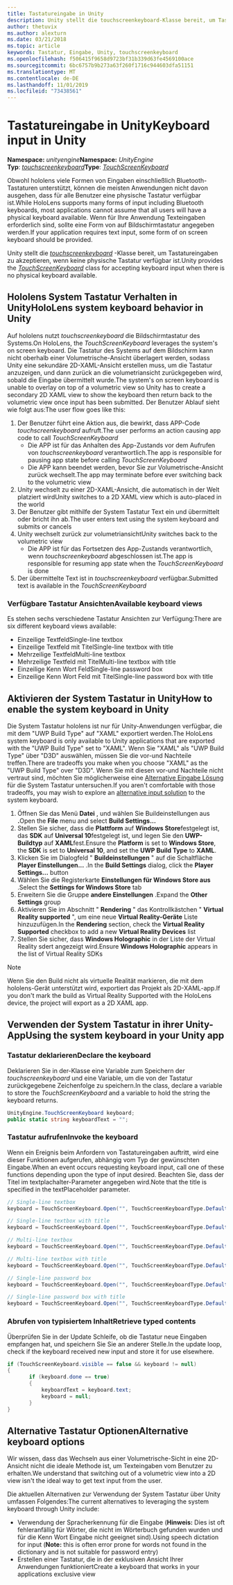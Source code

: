 ```yaml
---
title: Tastatureingabe in Unity
description: Unity stellt die touchscreenkeyboard-Klasse bereit, um Tastatureingaben zu akzeptieren, wenn keine physische Tastatur verfügbar ist.
author: thetuvix
ms.author: alexturn
ms.date: 03/21/2018
ms.topic: article
keywords: Tastatur, Eingabe, Unity, touchscreenkeyboard
ms.openlocfilehash: f506415f9658d9723bf31b339d63fe4569100ace
ms.sourcegitcommit: 6bc6757b9b273a63f260f1716c944603dfa51151
ms.translationtype: MT
ms.contentlocale: de-DE
ms.lasthandoff: 11/01/2019
ms.locfileid: "73438561"
---
```

# <a name="keyboard-input-in-unity"></a><span data-ttu-id="c61f3-104">Tastatureingabe in Unity</span><span class="sxs-lookup"><span data-stu-id="c61f3-104">Keyboard input in Unity</span></span>

<span data-ttu-id="c61f3-105">**Namespace:** *unityengine*</span><span class="sxs-lookup"><span data-stu-id="c61f3-105">**Namespace:** *UnityEngine*</span></span><br>
 <span data-ttu-id="c61f3-106">**Typ**:  *[touchscreenkeyboard](https://docs.unity3d.com/ScriptReference/TouchScreenKeyboard.html)*</span><span class="sxs-lookup"><span data-stu-id="c61f3-106">**Type**: *[TouchScreenKeyboard](https://docs.unity3d.com/ScriptReference/TouchScreenKeyboard.html)*</span></span>

<span data-ttu-id="c61f3-107">Obwohl hololens viele Formen von Eingaben einschließlich Bluetooth-Tastaturen unterstützt, können die meisten Anwendungen nicht davon ausgehen, dass für alle Benutzer eine physische Tastatur verfügbar ist.</span><span class="sxs-lookup"><span data-stu-id="c61f3-107">While HoloLens supports many forms of input including Bluetooth keyboards, most applications cannot assume that all users will have a physical keyboard available.</span></span> <span data-ttu-id="c61f3-108">Wenn für Ihre Anwendung Texteingaben erforderlich sind, sollte eine Form von auf Bildschirmtastatur angegeben werden.</span><span class="sxs-lookup"><span data-stu-id="c61f3-108">If your application requires text input, some form of on screen keyboard should be provided.</span></span>

<span data-ttu-id="c61f3-109">Unity stellt die *[touchscreenkeyboard](https://docs.unity3d.com/ScriptReference/TouchScreenKeyboard.html)* -Klasse bereit, um Tastatureingaben zu akzeptieren, wenn keine physische Tastatur verfügbar ist.</span><span class="sxs-lookup"><span data-stu-id="c61f3-109">Unity provides the *[TouchScreenKeyboard](https://docs.unity3d.com/ScriptReference/TouchScreenKeyboard.html)* class for accepting keyboard input when there is no physical keyboard available.</span></span>

## <a name="hololens-system-keyboard-behavior-in-unity"></a><span data-ttu-id="c61f3-110">Hololens System Tastatur Verhalten in Unity</span><span class="sxs-lookup"><span data-stu-id="c61f3-110">HoloLens system keyboard behavior in Unity</span></span>

<span data-ttu-id="c61f3-111">Auf hololens nutzt *touchscreenkeyboard* die Bildschirmtastatur des Systems.</span><span class="sxs-lookup"><span data-stu-id="c61f3-111">On HoloLens, the *TouchScreenKeyboard* leverages the system's on screen keyboard.</span></span> <span data-ttu-id="c61f3-112">Die Tastatur des Systems auf dem Bildschirm kann nicht oberhalb einer Volumetrische-Ansicht überlagert werden, sodass Unity eine sekundäre 2D-XAML-Ansicht erstellen muss, um die Tastatur anzuzeigen, und dann zurück an die volumetriansicht zurückgegeben wird, sobald die Eingabe übermittelt wurde.</span><span class="sxs-lookup"><span data-stu-id="c61f3-112">The system's on screen keyboard is unable to overlay on top of a volumetric view so Unity has to create a secondary 2D XAML view to show the keyboard then return back to the volumetric view once input has been submitted.</span></span> <span data-ttu-id="c61f3-113">Der Benutzer Ablauf sieht wie folgt aus:</span><span class="sxs-lookup"><span data-stu-id="c61f3-113">The user flow goes like this:</span></span>
1. <span data-ttu-id="c61f3-114">Der Benutzer führt eine Aktion aus, die bewirkt, dass APP-Code *touchscreenkeyboard* aufruft.</span><span class="sxs-lookup"><span data-stu-id="c61f3-114">The user performs an action causing app code to call *TouchScreenKeyboard*</span></span>
    * <span data-ttu-id="c61f3-115">Die APP ist für das Anhalten des App-Zustands vor dem Aufrufen von *touchscreenkeyboard* verantwortlich.</span><span class="sxs-lookup"><span data-stu-id="c61f3-115">The app is responsible for pausing app state before calling *TouchScreenKeyboard*</span></span>
    * <span data-ttu-id="c61f3-116">Die APP kann beendet werden, bevor Sie zur Volumetrische-Ansicht zurück wechselt.</span><span class="sxs-lookup"><span data-stu-id="c61f3-116">The app may terminate before ever switching back to the volumetric view</span></span>
2. <span data-ttu-id="c61f3-117">Unity wechselt zu einer 2D-XAML-Ansicht, die automatisch in der Welt platziert wird</span><span class="sxs-lookup"><span data-stu-id="c61f3-117">Unity switches to a 2D XAML view which is auto-placed in the world</span></span>
3. <span data-ttu-id="c61f3-118">Der Benutzer gibt mithilfe der System Tastatur Text ein und übermittelt oder bricht ihn ab.</span><span class="sxs-lookup"><span data-stu-id="c61f3-118">The user enters text using the system keyboard and submits or cancels</span></span>
4. <span data-ttu-id="c61f3-119">Unity wechselt zurück zur volumetriansicht</span><span class="sxs-lookup"><span data-stu-id="c61f3-119">Unity switches back to the volumetric view</span></span>
    * <span data-ttu-id="c61f3-120">Die APP ist für das Fortsetzen des App-Zustands verantwortlich, wenn *touchscreenkeyboard* abgeschlossen ist.</span><span class="sxs-lookup"><span data-stu-id="c61f3-120">The app is responsible for resuming app state when the *TouchScreenKeyboard* is done</span></span>
5. <span data-ttu-id="c61f3-121">Der übermittelte Text ist in *touchscreenkeyboard* verfügbar.</span><span class="sxs-lookup"><span data-stu-id="c61f3-121">Submitted text is available in the *TouchScreenKeyboard*</span></span>

### <a name="available-keyboard-views"></a><span data-ttu-id="c61f3-122">Verfügbare Tastatur Ansichten</span><span class="sxs-lookup"><span data-stu-id="c61f3-122">Available keyboard views</span></span>

<span data-ttu-id="c61f3-123">Es stehen sechs verschiedene Tastatur Ansichten zur Verfügung:</span><span class="sxs-lookup"><span data-stu-id="c61f3-123">There are six different keyboard views available:</span></span>
* <span data-ttu-id="c61f3-124">Einzeilige Textfeld</span><span class="sxs-lookup"><span data-stu-id="c61f3-124">Single-line textbox</span></span>
* <span data-ttu-id="c61f3-125">Einzeilige Textfeld mit Titel</span><span class="sxs-lookup"><span data-stu-id="c61f3-125">Single-line textbox with title</span></span>
* <span data-ttu-id="c61f3-126">Mehrzeilige Textfeld</span><span class="sxs-lookup"><span data-stu-id="c61f3-126">Multi-line textbox</span></span>
* <span data-ttu-id="c61f3-127">Mehrzeilige Textfeld mit Titel</span><span class="sxs-lookup"><span data-stu-id="c61f3-127">Multi-line textbox with title</span></span>
* <span data-ttu-id="c61f3-128">Einzeilige Kenn Wort Feld</span><span class="sxs-lookup"><span data-stu-id="c61f3-128">Single-line password box</span></span>
* <span data-ttu-id="c61f3-129">Einzeilige Kenn Wort Feld mit Titel</span><span class="sxs-lookup"><span data-stu-id="c61f3-129">Single-line password box with title</span></span>

## <a name="how-to-enable-the-system-keyboard-in-unity"></a><span data-ttu-id="c61f3-130">Aktivieren der System Tastatur in Unity</span><span class="sxs-lookup"><span data-stu-id="c61f3-130">How to enable the system keyboard in Unity</span></span>

<span data-ttu-id="c61f3-131">Die System Tastatur hololens ist nur für Unity-Anwendungen verfügbar, die mit dem "UWP Build Type" auf "XAML" exportiert werden.</span><span class="sxs-lookup"><span data-stu-id="c61f3-131">The HoloLens system keyboard is only available to Unity applications that are exported with the "UWP Build Type" set to "XAML".</span></span> <span data-ttu-id="c61f3-132">Wenn Sie "XAML" als "UWP Build Type" über "D3D" auswählen, müssen Sie die vor-und Nachteile treffen.</span><span class="sxs-lookup"><span data-stu-id="c61f3-132">There are tradeoffs you make when you choose "XAML" as the "UWP Build Type" over "D3D".</span></span> <span data-ttu-id="c61f3-133">Wenn Sie mit diesen vor-und Nachteile nicht vertraut sind, möchten Sie möglicherweise eine [Alternative Eingabe Lösung](#alternative-keyboard-options) für die System Tastatur untersuchen.</span><span class="sxs-lookup"><span data-stu-id="c61f3-133">If you aren't comfortable with those tradeoffs, you may wish to explore an [alternative input solution](#alternative-keyboard-options) to the system keyboard.</span></span>
1. <span data-ttu-id="c61f3-134">Öffnen Sie das Menü **Datei** , und wählen Sie Buildeinstellungen aus **.**</span><span class="sxs-lookup"><span data-stu-id="c61f3-134">Open the **File** menu and select **Build Settings...**</span></span>
2. <span data-ttu-id="c61f3-135">Stellen Sie sicher, dass die **Plattform** auf **Windows Store**festgelegt ist, das **SDK** auf **Universal 10**festgelegt ist, und legen Sie den **UWP-Buildtyp** auf **XAML**fest.</span><span class="sxs-lookup"><span data-stu-id="c61f3-135">Ensure the **Platform** is set to **Windows Store**, the **SDK** is set to **Universal 10**, and set the **UWP Build Type** to **XAML**.</span></span>
3. <span data-ttu-id="c61f3-136">Klicken Sie im Dialogfeld " **Buildeinstellungen** " auf die Schaltfläche **Player Einstellungen...** .</span><span class="sxs-lookup"><span data-stu-id="c61f3-136">In the **Build Settings** dialog, click the **Player Settings...** button</span></span>
4. <span data-ttu-id="c61f3-137">Wählen Sie die Registerkarte **Einstellungen für Windows Store aus** .</span><span class="sxs-lookup"><span data-stu-id="c61f3-137">Select the **Settings for Windows Store** tab</span></span>
5. <span data-ttu-id="c61f3-138">Erweitern Sie die Gruppe **andere Einstellungen** .</span><span class="sxs-lookup"><span data-stu-id="c61f3-138">Expand the **Other Settings** group</span></span>
6. <span data-ttu-id="c61f3-139">Aktivieren Sie im Abschnitt " **Rendering** " das Kontrollkästchen " **Virtual Reality supported** ", um eine neue **Virtual Reality-Geräte** Liste hinzuzufügen.</span><span class="sxs-lookup"><span data-stu-id="c61f3-139">In the **Rendering** section, check the **Virtual Reality Supported** checkbox to add a new **Virtual Reality Devices** list</span></span>
7. <span data-ttu-id="c61f3-140">Stellen Sie sicher, dass **Windows Holographic** in der Liste der Virtual Reality sdert angezeigt wird.</span><span class="sxs-lookup"><span data-stu-id="c61f3-140">Ensure **Windows Holographic** appears in the list of Virtual Reality SDKs</span></span>

>[!NOTE]
><span data-ttu-id="c61f3-141">Wenn Sie den Build nicht als virtuelle Realität markieren, die mit dem hololens-Gerät unterstützt wird, exportiert das Projekt als 2D-XAML-app.</span><span class="sxs-lookup"><span data-stu-id="c61f3-141">If you don't mark the build as Virtual Reality Supported with the HoloLens device, the project will export as a 2D XAML app.</span></span>

## <a name="using-the-system-keyboard-in-your-unity-app"></a><span data-ttu-id="c61f3-142">Verwenden der System Tastatur in ihrer Unity-App</span><span class="sxs-lookup"><span data-stu-id="c61f3-142">Using the system keyboard in your Unity app</span></span>

### <a name="declare-the-keyboard"></a><span data-ttu-id="c61f3-143">Tastatur deklarieren</span><span class="sxs-lookup"><span data-stu-id="c61f3-143">Declare the keyboard</span></span>

<span data-ttu-id="c61f3-144">Deklarieren Sie in der-Klasse eine Variable zum Speichern der *touchscreenkeyboard* und eine Variable, um die von der Tastatur zurückgegebene Zeichenfolge zu speichern.</span><span class="sxs-lookup"><span data-stu-id="c61f3-144">In the class, declare a variable to store the *TouchScreenKeyboard* and a variable to hold the string the keyboard returns.</span></span>

```cs
UnityEngine.TouchScreenKeyboard keyboard;
public static string keyboardText = "";
```

### <a name="invoke-the-keyboard"></a><span data-ttu-id="c61f3-145">Tastatur aufrufen</span><span class="sxs-lookup"><span data-stu-id="c61f3-145">Invoke the keyboard</span></span>

<span data-ttu-id="c61f3-146">Wenn ein Ereignis beim Anfordern von Tastatureingaben auftritt, wird eine dieser Funktionen aufgerufen, abhängig vom Typ der gewünschten Eingabe.</span><span class="sxs-lookup"><span data-stu-id="c61f3-146">When an event occurs requesting keyboard input, call one of these functions depending upon the type of input desired.</span></span> <span data-ttu-id="c61f3-147">Beachten Sie, dass der Titel im textplachalter-Parameter angegeben wird.</span><span class="sxs-lookup"><span data-stu-id="c61f3-147">Note that the title is specified in the textPlaceholder parameter.</span></span>

```cs
// Single-line textbox
keyboard = TouchScreenKeyboard.Open("", TouchScreenKeyboardType.Default, false, false, false, false);

// Single-line textbox with title
keyboard = TouchScreenKeyboard.Open("", TouchScreenKeyboardType.Default, false, false, false, false, "Single-line title");

// Multi-line textbox
keyboard = TouchScreenKeyboard.Open("", TouchScreenKeyboardType.Default, false, true, false, false);

// Multi-line textbox with title
keyboard = TouchScreenKeyboard.Open("", TouchScreenKeyboardType.Default, false, true, false, false, "Multi-line Title");

// Single-line password box
keyboard = TouchScreenKeyboard.Open("", TouchScreenKeyboardType.Default, false, false, true, false);

// Single-line password box with title
keyboard = TouchScreenKeyboard.Open("", TouchScreenKeyboardType.Default, false, false, true, false, "Secure Single-line Title");
```

### <a name="retrieve-typed-contents"></a><span data-ttu-id="c61f3-148">Abrufen von typisiertem Inhalt</span><span class="sxs-lookup"><span data-stu-id="c61f3-148">Retrieve typed contents</span></span>

<span data-ttu-id="c61f3-149">Überprüfen Sie in der Update Schleife, ob die Tastatur neue Eingaben empfangen hat, und speichern Sie Sie an anderer Stelle.</span><span class="sxs-lookup"><span data-stu-id="c61f3-149">In the update loop, check if the keyboard received new input and store it for use elsewhere.</span></span>

```cs
if (TouchScreenKeyboard.visible == false && keyboard != null)
{
       if (keyboard.done == true)
       {
           keyboardText = keyboard.text;
           keyboard = null;
       }
}
```

## <a name="alternative-keyboard-options"></a><span data-ttu-id="c61f3-150">Alternative Tastatur Optionen</span><span class="sxs-lookup"><span data-stu-id="c61f3-150">Alternative keyboard options</span></span>

<span data-ttu-id="c61f3-151">Wir wissen, dass das Wechseln aus einer Volumetrische-Sicht in eine 2D-Ansicht nicht die ideale Methode ist, um Texteingaben vom Benutzer zu erhalten.</span><span class="sxs-lookup"><span data-stu-id="c61f3-151">We understand that switching out of a volumetric view into a 2D view isn't the ideal way to get text input from the user.</span></span>

<span data-ttu-id="c61f3-152">Die aktuellen Alternativen zur Verwendung der System Tastatur über Unity umfassen Folgendes:</span><span class="sxs-lookup"><span data-stu-id="c61f3-152">The current alternatives to leveraging the system keyboard through Unity include:</span></span>
* <span data-ttu-id="c61f3-153">Verwendung der Spracherkennung für die Eingabe (<b>Hinweis:</b> Dies ist oft fehleranfällig für Wörter, die nicht im Wörterbuch gefunden wurden und für die Kenn Wort Eingabe nicht geeignet sind).</span><span class="sxs-lookup"><span data-stu-id="c61f3-153">Using speech dictation for input (<b>Note:</b> this is often error prone for words not found in the dictionary and is not suitable for password entry)</span></span>
* <span data-ttu-id="c61f3-154">Erstellen einer Tastatur, die in der exklusiven Ansicht Ihrer Anwendungen funktioniert</span><span class="sxs-lookup"><span data-stu-id="c61f3-154">Create a keyboard that works in your applications exclusive view</span></span>
